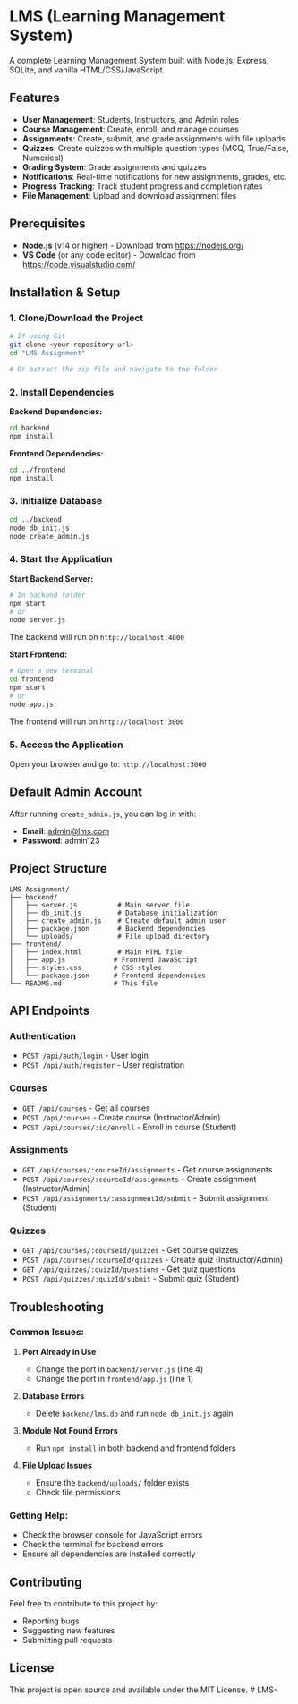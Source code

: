 # LMS (Learning Management System)

A complete Learning Management System built with Node.js, Express, SQLite, and vanilla HTML/CSS/JavaScript.

## Features

- **User Management**: Students, Instructors, and Admin roles
- **Course Management**: Create, enroll, and manage courses
- **Assignments**: Create, submit, and grade assignments with file uploads
- **Quizzes**: Create quizzes with multiple question types (MCQ, True/False, Numerical)
- **Grading System**: Grade assignments and quizzes
- **Notifications**: Real-time notifications for new assignments, grades, etc.
- **Progress Tracking**: Track student progress and completion rates
- **File Management**: Upload and download assignment files

## Prerequisites

- **Node.js** (v14 or higher) - Download from https://nodejs.org/
- **VS Code** (or any code editor) - Download from https://code.visualstudio.com/

## Installation & Setup

### 1. Clone/Download the Project
```bash
# If using Git
git clone <your-repository-url>
cd "LMS Assignment"

# Or extract the zip file and navigate to the folder
```

### 2. Install Dependencies

**Backend Dependencies:**
```bash
cd backend
npm install
```

**Frontend Dependencies:**
```bash
cd ../frontend
npm install
```

### 3. Initialize Database
```bash
cd ../backend
node db_init.js
node create_admin.js
```

### 4. Start the Application

**Start Backend Server:**
```bash
# In backend folder
npm start
# or
node server.js
```
The backend will run on `http://localhost:4000`

**Start Frontend:**
```bash
# Open a new terminal
cd frontend
npm start
# or
node app.js
```
The frontend will run on `http://localhost:3000`

### 5. Access the Application
Open your browser and go to: `http://localhost:3000`

## Default Admin Account

After running `create_admin.js`, you can log in with:
- **Email**: admin@lms.com
- **Password**: admin123

## Project Structure

```
LMS Assignment/
├── backend/
│   ├── server.js          # Main server file
│   ├── db_init.js         # Database initialization
│   ├── create_admin.js    # Create default admin user
│   ├── package.json       # Backend dependencies
│   └── uploads/           # File upload directory
├── frontend/
│   ├── index.html         # Main HTML file
│   ├── app.js            # Frontend JavaScript
│   ├── styles.css        # CSS styles
│   └── package.json      # Frontend dependencies
└── README.md             # This file
```

## API Endpoints

### Authentication
- `POST /api/auth/login` - User login
- `POST /api/auth/register` - User registration

### Courses
- `GET /api/courses` - Get all courses
- `POST /api/courses` - Create course (Instructor/Admin)
- `POST /api/courses/:id/enroll` - Enroll in course (Student)

### Assignments
- `GET /api/courses/:courseId/assignments` - Get course assignments
- `POST /api/courses/:courseId/assignments` - Create assignment (Instructor/Admin)
- `POST /api/assignments/:assignmentId/submit` - Submit assignment (Student)

### Quizzes
- `GET /api/courses/:courseId/quizzes` - Get course quizzes
- `POST /api/courses/:courseId/quizzes` - Create quiz (Instructor/Admin)
- `GET /api/quizzes/:quizId/questions` - Get quiz questions
- `POST /api/quizzes/:quizId/submit` - Submit quiz (Student)

## Troubleshooting

### Common Issues:

1. **Port Already in Use**
   - Change the port in `backend/server.js` (line 4)
   - Change the port in `frontend/app.js` (line 1)

2. **Database Errors**
   - Delete `backend/lms.db` and run `node db_init.js` again

3. **Module Not Found Errors**
   - Run `npm install` in both backend and frontend folders

4. **File Upload Issues**
   - Ensure the `backend/uploads/` folder exists
   - Check file permissions

### Getting Help:
- Check the browser console for JavaScript errors
- Check the terminal for backend errors
- Ensure all dependencies are installed correctly

## Contributing

Feel free to contribute to this project by:
- Reporting bugs
- Suggesting new features
- Submitting pull requests

## License

This project is open source and available under the MIT License. #   L M S - 
 
 
